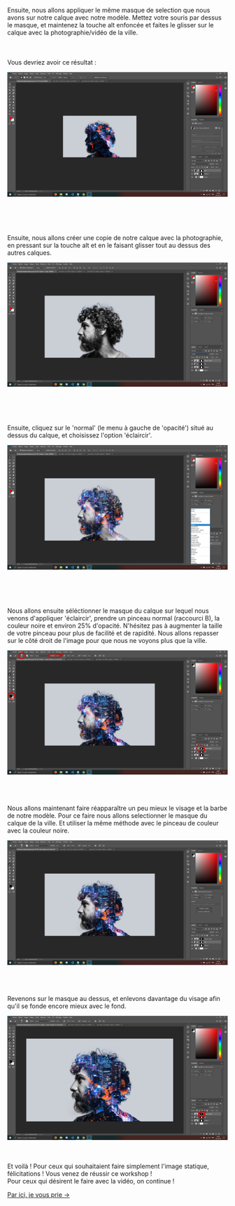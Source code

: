 Ensuite, nous allons appliquer le même masque de selection que nous avons sur notre calque avec notre modèle. Mettez votre souris par dessus le masque, et maintenez la touche alt enfoncée et faites le glisser sur le calque avec la photographie/vidéo de la ville.
<br/>
<br/>
<br/>
<br/>
Vous devriez avoir ce résultat :
<p align="center">
<img src="../assets/img/img16.png" alt="img-16">
</p>
<br/>
<br/>
<br/>
<br/>
Ensuite, nous allons créer une copie de notre calque avec la photographie, en pressant sur la touche alt et en le faisant glisser tout au dessus des autres calques.
<p align="center">
<img src="../assets/img/img17.png" alt="img-17">
</p>
<br/>
<br/>
<br/>
<br/>
Ensuite, cliquez sur le 'normal' (le menu à gauche de 'opacité') situé au dessus du calque, et choisissez l'option 'éclaircir'.
<br/>
<p align="center">
<img src="../assets/img/img18.png" alt="img-18">
</p>
<br/>
<br/>
<br/>
<br/>
Nous allons ensuite séléctionner le masque du calque sur lequel nous venons d'appliquer 'éclaircir', prendre un pinceau normal (raccourci B), la couleur noire et environ 25% d'opacité.
N'hésitez pas à augmenter la taille de votre pinceau pour plus de facilité et de rapidité. Nous allons repasser sur le côté droit de l'image pour que nous ne voyons plus que la ville.
<br/>
<p align="center">
<img src="../assets/img/img19.png" alt="img-19">
</p>
<br/>
<br/>
<br/>
Nous allons maintenant faire réapparaître un peu mieux le visage et la barbe de notre modèle. Pour ce faire nous allons selectionner le masque du calque de la ville. Et utiliser la même méthode avec le pinceau de couleur avec la couleur noire. <br/>
<p align="center">
<img src="../assets/img/img20.png" alt="img-20">
</p>
<br/>
<br/>
<br/>
Revenons sur le masque au dessus, et enlevons davantage du visage afin qu'il se fonde encore mieux avec le
fond.
<br/>
<p align="center">
<img src="../assets/img/img21.png" alt="img-21">
</p>
<br/>
<br/>
Et voilà ! Pour ceux qui souhaitaient faire simplement l'image statique, félicitations ! Vous venez de réussir ce workshop !
<br/>
Pour ceux qui désirent le faire avec la vidéo, on continue !

<a href="photoshop-readme/Ws-Ps-7.md">Par ici, je vous prie -></a>